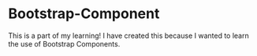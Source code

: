 # Bootstrap-Component
This is a part of my learning! I have created this because I wanted to learn the use of Bootstrap Components.

